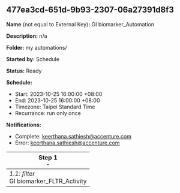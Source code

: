 ## 477ea3cd-651d-9b93-2307-06a27391d8f3

**Name** (not equal to External Key)**:** GI biomarker_Automation

**Description:** n/a

**Folder:** my automations/

**Started by:** Schedule

**Status:** Ready

**Schedule:**

* Start: 2023-10-25 16:00:00 +08:00
* End: 2023-10-25 16:00:00 +08:00
* Timezone: Taipei Standard Time
* Recurrance: run only once

**Notifications:**

* Complete: keerthana.sathiesh@accenture.com
* Error: keerthana.sathiesh@accenture.com

| Step 1<br>_<small>-</small>_ |
| --- |
| _1.1: filter_<br>GI biomarker_FLTR_Activity |
